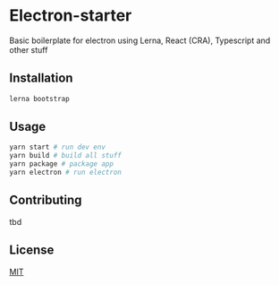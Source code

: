 # Electron-starter

Basic boilerplate for electron using Lerna, React (CRA), Typescript and other stuff

## Installation

```bash
lerna bootstrap
```

## Usage

```bash
yarn start # run dev env
yarn build # build all stuff
yarn package # package app
yarn electron # run electron
```

## Contributing
tbd

## License
[MIT](https://choosealicense.com/licenses/mit/)